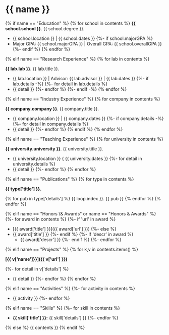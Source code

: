 # {{ name }}

{% if name == "Education" %}
{% for school in contents %}
__{{ school.school }}__.  {{ school.degree }}.

+ {{ school.location }} &#124; {{ school.dates }}
{%- if school.majorGPA %}
+ Major GPA: {{ school.majorGPA }} &#124; Overall GPA: {{ school.overallGPA }}
{%- endif %}
{% endfor %}

{% elif name == "Research Experience" %}
{% for lab in contents %}

__{{ lab.lab }}__.  {{ lab.title }}.

+ {{ lab.location }} &#124; Advisor: {{ lab.advisor }} &#124; {{ lab.dates }}
{%- if lab.details -%}
{%- for detail in lab.details %}
+ {{ detail }}
{%- endfor %}
{%- endif -%}
{% endfor %}

{% elif name == "Industry Experience" %}
{% for company in contents %}

__{{ company.company }}__.  {{ company.title }}.

+ {{ company.location }} &#124; {{ company.dates }}
{%- if company.details -%}
{%- for detail in company.details %}
+ {{ detail }}
{%- endfor %}
{% endif %}
{% endfor %}

{% elif name == "Teaching Experience" %}
{% for university in contents %}

__{{ university.university }}__.  {{ university.title }}.

+ {{ university.location }} &#123; {{ university.dates }}
{%- for detail in university.details %}
+ {{ detail }}
{%- endfor %}
{% endfor %}

{% elif name == "Publications" %}
{% for type in contents %}

__{{ type['title'] }}.__

{% for pub in type['details'] %}
{{ loop.index }}. {{ pub }}
{% endfor %}
{% endfor %}

{% elif name == "Honors \\& Awards" or name == "Honors & Awards" %}
{%- for award in contents %}
  {%- if 'url' in award %}
+ [{{ award['title'] }}]({{ award['url'] }})
  {%- else %}
+ {{ award['title'] }}
  {%- endif %}
{%- if 'descr' in award %}
  + {{ award['descr'] }}
{%- endif %}
{%- endfor %}

{% elif name == "Projects" %}
{% for k,v in contents.items() %}

__[{{ v['name']}}]({{ v['url'] }})__

{%- for detail in v['details'] %}
+ {{ detail }}
{%- endfor %}
{% endfor %}

{% elif name == "Activities" %}
{%- for activity in contents %}
+ {{ activity }}
{%- endfor %}

{% elif name == "Skills" %}
{%- for skill in contents %}
+ __{{ skill['title'] }}:__ {{ skill['details'] }}
{%- endfor %}

{% else %}
{{ contents }}
{% endif %}

